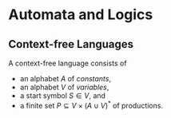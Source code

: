 <!--
author:   Thomas Wilke

email:    thomas.wilke@email.uni-kiel.de

language: en

narrator: US English Female

comment:  A simple demo that shows, how custom styles can be applied to a
          LiaScript document...


link: https://raw.githubusercontent.com/horstfortytwo/lia-test/main/alog.css
-->

# Automata and Logics

## Context-free Languages

<div class="definition">

A context-free language consists of 

- an alphabet $A$ of *constants*,
- an alphabet $V$ of *variables*,
- a start symbol $S \in V$, and
- a finite set $P \subseteq V \times (A \cup V)^*$ of productions.
    
</div>
